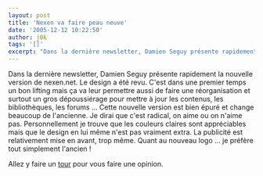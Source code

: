 ```yaml
---
layout: post
title: 'Nexen va faire peau neuve'
date: '2005-12-12 10:22:50'
author: j0k
tags: '[]'
excerpt: "Dans la dernière newsletter, Damien Seguy présente rapidement la nouvelle version de nexen.net. Le design a été revu. C'est dans une premier temps un bon lifting mais ça va leur permettre aussi de faire une réorganisation et surtout un gros dépoussiérage pour mettre à jour les contenus, les bibliothèques, les forums ...     \nCette nouvelle version est bien épuré      …"
---
```


Dans la dernière newsletter, Damien Seguy présente rapidement la nouvelle version de nexen.net. Le design a été revu. C'est dans une premier temps un bon lifting mais ça va leur permettre aussi de faire une réorganisation et surtout un gros dépoussiérage pour mettre à jour les contenus, les bibliothèques, les forums ...
Cette nouvelle version est bien épuré et change beaucoup de l'ancienne. Je dirai que c'est radical, on aime ou on n'aime pas. Personnellement je trouve que les couleurs claires sont appréciables mais que le design en lui même n'est pas vraiment extra. La publicité est relativement mise en avant, trop même. Quant au nouveau logo ... je préfère tout simplement l'ancien !

Allez y faire un [tour](http://beta.nexen.net/) pour vous faire une opinion.
